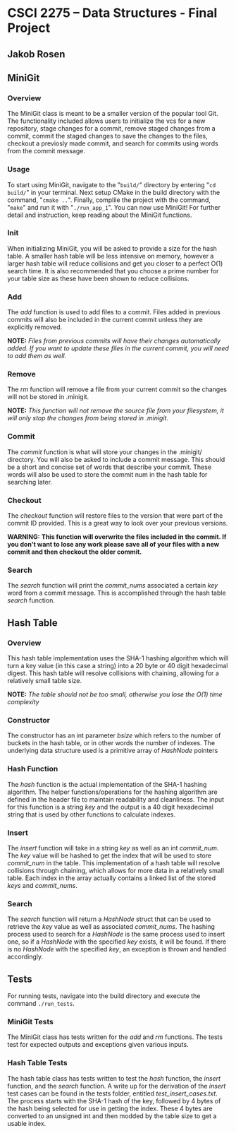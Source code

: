 # CSCI 2275 – Data Structures - Final Project #

## Jakob Rosen ##

## MiniGit ##

### Overview ###

The MiniGit class is meant to be a smaller version of the popular tool Git. The functionality included allows users to initialize the vcs for a new repository, stage changes for a commit, remove staged changes from a commit, commit the staged changes to save the changes to the files, checkout a previosly made commit, and search for commits using words from the commit message.

### Usage ###

To start using MiniGit, navigate to the "```build/```" directory by entering "```cd build/```" in your terminal. Next setup CMake in the build directory with the command, "```cmake ..```". Finally, complile the project with the command, "```make```" and run it with "```./run_app_1```". You can now use MiniGit! For further detail and instruction, keep reading about the MiniGit functions.

### Init ###

When initializing MiniGit, you will be asked to provide a size for the hash table. A smaller hash table will be less intensive on memory, however a larger hash table will reduce collisions and get you closer to a perfect O(1) search time. It is also recommended that you choose a prime number for your table size as these have been shown to reduce collisions.

### Add ###

The *add* function is used to add files to a commit. Files added in previous commits will also be included in the current commit unless they are explicitly removed.

**NOTE:** *Files from previous commits will have their changes automatically added. If you want to update these files in the current commit, you will need to add them as well.*

### Remove ###

The *rm* function will remove a file from your current commit so the changes will not be stored in .minigit.

**NOTE:** *This function will not remove the source file from your filesystem, it will only stop the changes from being stored in .minigit.*

### Commit ###

The *commit* function is what will store your changes in the .minigit/ directory. You will also be asked to include a commit message. This should be a short and concise set of words that describe your commit. These words will also be used to store the commit num in the hash table for searching later.

### Checkout ###

The *checkout* function will restore files to the version that were part of the commit ID provided. This is a great way to look over your previous versions.

**WARNING:** **This function will overwrite the files included in the commit. If you don't want to lose any work please save all of your files with a new commit and then checkout the older commit.**

### Search ###

The *search* function will print the *commit_nums* associated a certain *key* word from a commit message. This is accomplished through the hash table *search* function.

## Hash Table ##

### Overview ###

This hash table implementation uses the SHA-1 hashing algorithm which will turn a key value (in this case a string) into a 20 byte or 40 digit hexadecimal digest. This hash table will resolve collisions with chaining, allowing for a relatively small table size. 

**NOTE:** *The table should not be too small, otherwise you lose the O(1) time complexity*

### Constructor ###

The constructor has an int parameter *bsize* which refers to the number of buckets in the hash table, or in other words the number of indexes. The underlying data structure used is a primitive array of *HashNode* pointers

### Hash Function ###

The *hash* function is the actual implementation of the SHA-1 hashing algorithm. The helper functions/operations for the hashing algorithm are defined in the header file to maintain readability and cleanliness. The input for this function is a string *key* and the output is a 40 digit hexadecimal string that is used by other functions to calculate indexes.

### Insert ###

The *insert* function will take in a string *key* as well as an int *commit_num*. The *key* value will be hashed to get the index that will be used to store *commit_num* in the table. This implementation of a hash table will resolve collisions through chaining, which allows for more data in a relatively small table. Each index in the array actually contains a linked list of the stored *keys* and *commit_nums*.

### Search ###

The *search* function will return a *HashNode* struct that can be used to retrieve the *key* value as well as associated *commit_nums*. The hashing process used to search for a *HashNode* is the same process used to insert one, so if a *HashNode* with the specified *key* exists, it will be found. If there is no *HashNode* with the specified *key*, an exception is thrown and handled accordingly.

## Tests ##

For running tests, navigate into the build directory and execute the command ```./run_tests```.

### MiniGit Tests ###

The MiniGit class has tests written for the *add* and *rm* functions. The tests test for expected outputs and exceptions given various inputs.

### Hash Table Tests ###

The hash table class has tests written to test the *hash* function, the *insert* function, and the *search* function. A write up for the derivation of the *insert* test cases can be found in the tests folder, entitled *test_insert_cases.txt*. The process starts with the SHA-1 hash of the key, followed by 4 bytes of the hash being selected for use in getting the index. These 4 bytes are converted to an unsigned int and then modded by the table size to get a usable index.


